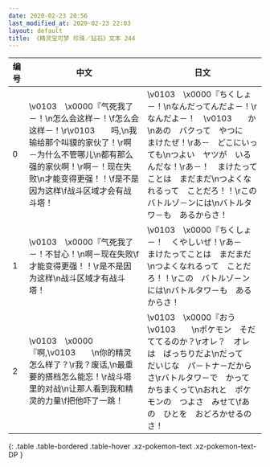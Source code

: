 ```yaml
---
date: 2020-02-23 20:56
last_modified_at: 2020-02-23 22:03
layout: default
title: 《精灵宝可梦 珍珠／钻石》文本 244
---
```

| 编号 | 中文 | 日文 |
| ---- | ---- | ---- |
| 0 | \v0103　\x0000『气死我了－！\n怎么会这样－！\f怎么会这样－！\r\v0103　　吗,\n我输给那个叫貘的家伙了！\r啊－为什么不管哪儿\n都有那么强的家伙啊！\r啊－！现在失败\n才能变得更强！！\f是不是因为这样\f战斗区域才会有战斗塔！ | \v0103　\x0000『ちくしょ－！\nなんだってんだよ－！\rなんだよ－！　\v0103　　か\nあの　バクって　やつに　まけたぜ！\rあ－　どこにいっても\nつよい　ヤツが　いるんだな！\rあ－！　まけたってことは　まだまだ\nつよくなれるって　ことだろ！！\rこの　バトルゾ－ンには\nバトルタワ－も　あるからさ！ |
| 1 | \v0103　\x0000『气死我了－！不甘心！\n啊－现在失败\f才能变得更强！！\r是不是因为这样\n战斗区域才有战斗塔！ | \v0103　\x0000『ちくしょ－！　くやしいぜ！\rあ－　まけたってことは　まだまだ\nつよくなれるって　ことだろ！！\rこの　バトルゾ－ンには\nバトルタワ－も　あるからさ！ |
| 2 | \v0103　\x0000『啊,\v0103　　\n你的精灵怎么样了？\r我？废话,\n最重要的搭档怎么能忘！\r战斗塔里的对战\n让那人看到我和精灵的力量\f把他吓了一跳！ | \v0103　\x0000『おう　\v0103　　\nポケモン　そだててるのか？\rオレ？　オレは　ばっちりだよ\nだって　だいじな　パ－トナ－だからさ\rバトルタワ－で　かって　かちまくって\nおれと　ポケモンの　つよさ　みせて\fあの　ひとを　おどろかせるのさ！ |
{: .table .table-bordered .table-hover .xz-pokemon-text .xz-pokemon-text-DP }